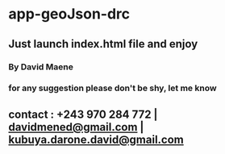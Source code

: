 # app-geoJson-drc
## Just launch index.html file and enjoy
### By David Maene
### for any suggestion please don't be shy, let me know 
## contact : +243 970 284 772 | davidmened@gmail.com | kubuya.darone.david@gmail.com
